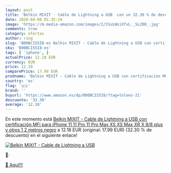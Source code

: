 ```yaml
---
layout: post
title: 'Belkin MIXIT - Cable de Lightning a USB  con un 32.30 % de descuento'
date: 2020-04-08 01:35:24
image: 'https://m.media-amazon.com/images/I/31uLWxiXfvL._SL200_.jpg'
comments: true
category: ofertas
author: ring
slug: 'B00BCIS5I8-es Belkin MIXIT - Cable de Lightning a USB con certificación...'
sku: 'B00BCIS5I8-es'
tags: [ 'iphone', ]
actualPrice: 12.18 EUR
currency: EUR
price: 12.18
comparePrice: 17.99 EUR
prodname: 'Belkin MIXIT - Cable de Lightning a USB con certificación MFi para iPhone 11  11 Pro  11 Pro Max  XS  XS Max  XR  X  8/8 plus y otros  1 2 metros   negro'
country: 'es'
flag: '🇪🇸'
brand: ''
buyurl: 'https://www.amazon.es/dp/B00BCIS5I8/?tag=tolees-21'
descuento: '32.30'
average: '12.18'
---
```


En este momento está [Belkin MIXIT - Cable de Lightning a USB con certificación MFi para iPhone 11  11 Pro  11 Pro Max  XS  XS Max  XR  X  8/8 plus y otros  1 2 metros   negro](https://www.amazon.es/dp/B00BCIS5I8/?tag=tolees-21) a 12.18 EUR (original: 17.99 EUR) (32.30 %  de descuento) en el siguiente enlace!

[![Belkin MIXIT - Cable de Lightning a USB ](https://m.media-amazon.com/images/I/31uLWxiXfvL._SL200_.jpg)](https://www.amazon.es/dp/B00BCIS5I8/?tag=tolees-21)

🔎:


[🛒 Aquí!!!](https://www.amazon.es/dp/B00BCIS5I8/?tag=tolees-21)
